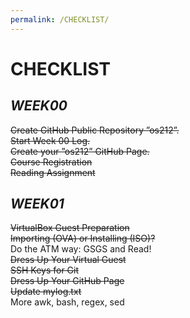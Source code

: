 ```yaml
---
permalink: /CHECKLIST/
---
```


# CHECKLIST 

## **_WEEK00_**

~~Create GitHub Public Repository ”os212”.~~<br />
~~Start Week 00 Log.~~<br />
~~Create your ”os212” GitHub Page.~~<br />
~~Course Registration~~<br />
~~Reading Assignment~~<br />

## **_WEEK01_**
~~VirtualBox Guest Preparation~~<br />
~~Importing (OVA) or Installing (ISO)?~~<br />
Do the ATM way: GSGS and Read!<br />
~~Dress Up Your Virtual Guest~~<br />
~~SSH Keys for Git~~<br />
~~Dress Up Your GitHub Page~~<br />
~~Update mylog.txt~~<br />
More awk, bash, regex, sed<br />
